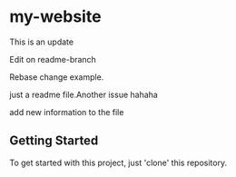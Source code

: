 # my-website

This is an update


Edit on readme-branch

Rebase change example.

just a readme file.Another issue hahaha


add new information to the file
## Getting Started

To get started with this project, just 'clone' this repository.
